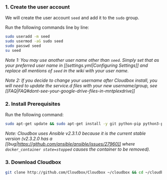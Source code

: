 
###  1. Create the user account  ### 

We will create the user account `seed` and add it to the `sudo` group.  

Run the following commands line by line:


```bash
sudo useradd -m seed
sudo usermod -aG sudo seed
sudo passwd seed
su seed
```

_Note 1: You may use another user name other than `seed`. Simply set that as your preferred user name in [[settings.yml|Configuring Settings]] and replace all mentions of `seed` in the wiki with your user name._

_Note 2: If you decide to change your username after Cloudbox install, you will need to update the service.d files with your new username/group, see [[FAQ|FAQ#dont-see-your-google-drive-files-in-mntplexdrive]]_


### 2. Install Prerequisites  ####

Run the following command:

```bash
sudo apt-get update && sudo apt-get install -y git python-pip python3-pip python-setuptools python3-setuptools && sudo easy_install -U pip && sudo easy_install3 -U pip && sudo python -m pip install ansible==2.3.1.0 requests && sudo python3 -m pip install requests
```

_Note: Cloudbox uses Ansible v2.3.1.0 because it is the current stable version (v2.3.2.0 has a [[bug|https://github.com/ansible/ansible/issues/27960]] where `docker_container state=stopped` causes the container to be removed)._


### 3. Download Cloudbox ### 



 ```bash
git clone http://github.com/Cloudbox/Cloudbox ~/cloudbox && cd ~/cloudbox
 ```